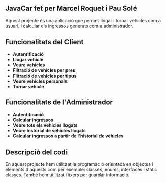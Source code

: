 ## JavaCar fet per Marcel Roquet i Pau Solé

Aquest projecte és una aplicació que permet llogar i tornar vehicles com a usuari, i calcular els ingressos generats com a administrador.

## Funcionalitats del Client
- **Autentificació**
- **Llogar vehicle**
- **Veure vehicles**
- **Flitració de vehicles per preu**
- **Flitració de vehicles per tipus**
- **Veure vehicles personals**
- **Tornar vehicle**

## Funcionalitats de l'Administrador
- **Autentificació**
- **Calcular ingressos**
- **Veure tots els vehicles llogats**
- **Veure historial de vehicles llogats**
- **Calcular ingressos a partir de l'historial de vehicles**

## Descripció del codi
En aquest projecte hem utilitzat la programació orientada en objectes i elements d'aquests com per exemple: classes, enums, interfaces i static classes. També hem utilitzat fitxers per guardar informació.
